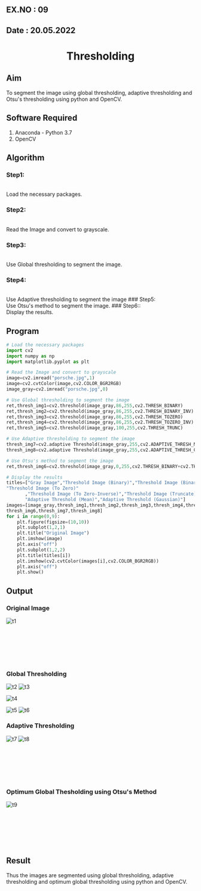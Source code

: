 ## EX.NO : 09
## Date : 20.05.2022
# <p align="center"> Thresholding</p>
## Aim
To segment the image using global thresholding, adaptive thresholding and Otsu's thresholding using python and OpenCV.

## Software Required
1. Anaconda - Python 3.7
2. OpenCV

## Algorithm
### Step1:
<br>
Load the necessary packages.

### Step2:
<br>
Read the Image and convert to grayscale.

### Step3:
<br>
Use Global thresholding to segment the image.

### Step4:
<br>
Use Adaptive thresholding to segment the image
### Step5:
<br>
Use Otsu's method to segment the image.
### Step6::
<br>
Display the results.


## Program

```python
# Load the necessary packages
import cv2
import numpy as np
import matplotlib.pyplot as plt

# Read the Image and convert to grayscale
image=cv2.imread("porsche.jpg",1)
image=cv2.cvtColor(image,cv2.COLOR_BGR2RGB)
image_gray=cv2.imread("porsche.jpg",0)

# Use Global thresholding to segment the image
ret,thresh_img1=cv2.threshold(image_gray,86,255,cv2.THRESH_BINARY)
ret,thresh_img2=cv2.threshold(image_gray,86,255,cv2.THRESH_BINARY_INV)
ret,thresh_img3=cv2.threshold(image_gray,86,255,cv2.THRESH_TOZERO)
ret,thresh_img4=cv2.threshold(image_gray,86,255,cv2.THRESH_TOZERO_INV)
ret,thresh_img5=cv2.threshold(image_gray,100,255,cv2.THRESH_TRUNC)

# Use Adaptive thresholding to segment the image
thresh_img7=cv2.adaptive Threshold(image_gray,255,cv2.ADAPTIVE_THRESH_MEAN_C,cv2.THRESH_BINARY,11,2)
thresh_img8=cv2.adaptive Threshold(image_gray,255,cv2.ADAPTIVE_THRESH_GAUSSIAN_C,cv2.THRESH_BINARY,11,2)

# Use Otsu's method to segment the image 
ret,thresh_img6=cv2.threshold(image_gray,0,255,cv2.THRESH_BINARY+cv2.THRESH_OTSU)

# Display the results
titles=["Gray Image","Threshold Image (Binary)","Threshold Image (Binary Inverse)",
"Threshold Image (To Zero)"
       ,"Threshold Image (To Zero-Inverse)","Threshold Image (Truncate)","Otsu",
       "Adaptive Threshold (Mean)","Adaptive Threshold (Gaussian)"]
images=[image_gray,thresh_img1,thresh_img2,thresh_img3,thresh_img4,thresh_img5,
thresh_img6,thresh_img7,thresh_img8]
for i in range(0,9):
    plt.figure(figsize=(10,10))
    plt.subplot(1,2,1)
    plt.title("Original Image")
    plt.imshow(image)
    plt.axis("off")
    plt.subplot(1,2,2)
    plt.title(titles[i])
    plt.imshow(cv2.cvtColor(images[i],cv2.COLOR_BGR2RGB))
    plt.axis("off")
    plt.show()
```
## Output

### Original Image
![t1](https://user-images.githubusercontent.com/75235704/171362997-bef5b79c-3aff-4e25-a510-13d9e3653cd4.png)

<br>
<br>
<br>
<br>
<br>

### Global Thresholding
![t2](https://user-images.githubusercontent.com/75235704/171363099-4e50d158-36d9-40b9-bd1f-7ec9a0462347.png)
![t3](https://user-images.githubusercontent.com/75235704/171363269-71ea6073-64e1-4a7e-b5c2-4908c8bb974e.png)

![t4](https://user-images.githubusercontent.com/75235704/171363380-fa823abd-a198-4a95-b003-1295139465ff.png)

![t5](https://user-images.githubusercontent.com/75235704/171363398-cd11fd0a-b842-45eb-b840-dd04103ae771.png)
![t6](https://user-images.githubusercontent.com/75235704/171363425-d6a424bf-e3d6-4880-8abb-5fc9fc3da018.png)



### Adaptive Thresholding

![t7](https://user-images.githubusercontent.com/75235704/171363479-e0ba6b0b-d037-49ec-a2d6-a14a1cb1efac.png)
![t8](https://user-images.githubusercontent.com/75235704/171363497-e06247e1-2c38-4626-bfd6-69e07bb42dc6.png)

<br>
<br>
<br>
<br>
<br>

### Optimum Global Thesholding using Otsu's Method
![t9](https://user-images.githubusercontent.com/75235704/171363528-d5a71f64-3cd5-42fb-aec0-f68ae0467000.png)

<br>
<br>
<br>
<br>
<br>


## Result
Thus the images are segmented using global thresholding, adaptive thresholding and optimum global thresholding using python and OpenCV.

